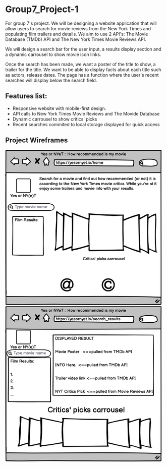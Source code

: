# Group7_Project-1

For group 7's project. We will be designing a website application that will allow users to search for movie reviews from the New York Times and populating film trailers and details. We aim to use 2 API's: The Movie Database (TMDb) API and The New York Times Movie Reviews API. 

We will design a search bar for the user input, a results display section and a dynamic carrousel to show movie icon links.  

Once the search has been made, we want a poster of the title to show, a trailer for the title. We want to be able to display facts about each title such as actors, release dates. The page has a function where the user's recent searches will display below the search field. 

## Features list:

* Responsive website with mobile-first design.
* API calls to New York Times Movie Reviews and The Movide Database
* Dynamic carrousel to show critics' picks 
* Recent searches commited to local storage displayed for quick access

## Project Wireframes
![Project Homepage](/assets/images/New%20Wireframe%20homepage.png)
![Project Results Page](/assets/images/New%20Wireframe%20results.png)
